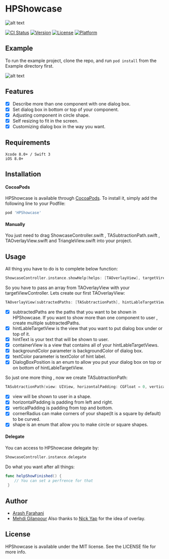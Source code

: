 # HPShowcase

![alt text](http://uupload.ir/files/up9t_group_3.png)

[![CI Status](http://img.shields.io/travis/Aerox1/HPShowcase.svg?style=flat)](https://travis-ci.org/Aerox1/HPShowcase)
[![Version](https://img.shields.io/cocoapods/v/HPShowcase.svg?style=flat)](http://cocoapods.org/pods/HPShowcase)
[![License](https://img.shields.io/cocoapods/l/HPShowcase.svg?style=flat)](http://cocoapods.org/pods/HPShowcase)
[![Platform](https://img.shields.io/cocoapods/p/HPShowcase.svg?style=flat)](http://cocoapods.org/pods/HPShowcase)

## Example

To run the example project, clone the repo, and run `pod install` from the Example directory first.

![alt text](https://github.com/modernpal/HPShowcase/tree/master/art/Capture.JPG)

## Features

- [x] Describe more than one component with one dialog box.
- [x] Set dialog box in bottom or top of your component.
- [x] Adjusting component in circle shape.
- [x] Self resizing to fit in the screen.
- [x] Customizing dialog box in the way you want.
  
## Requirements

```
Xcode 8.0+ / Swift 3
iOS 8.0+
```  
## Installation

#### CocoaPods
HPShowcase is available through [CocoaPods](http://cocoapods.org). To install
it, simply add the following line to your Podfile:

```ruby
pod 'HPShowcase'
```
#### Manually
You just need to drag ShowcaseController.swift , TASubtractionPath.swift , TAOverlayView.swift and TriangleView.swift into your project.

## Usage
All thing you have to do is to complete below function:
```swift
ShowcaseController.instance.showHelp(helps: [TAOverlayView], targetVireController: UIViewController)
```
So you have to pass an array from TAOverlayView with your targetViewController. Lets create our first TAOverlayView:
```swift
TAOverlayView(subtractedPaths: [TASubtractionPath], hintLableTargetView: UIView, hintText: String, containerView: UIView, backgroundColor: UIColor, textColor: UIColor, boxPosition: DialogBoxPosition)
```
- [x] subtractedPaths are the paths that you want to be shown in HPShowcase. If you want to show more than one component to user , create multiple subtractedPaths.
- [x] hintLableTargetView is the view that you want to put dialog box under or top of it.
- [x] hintText is your text that will be shown to user.
- [x] containerView is a view that contains all of your hintLableTargetViews.
- [x] backgroundColor parameter is backgroundColor of dialog box.
- [x] textColor parameter is textColor of hint label.
- [x] DialogBoxPosition is an enum to allow you put your dialog box on top or on bottom of hintLableTargetView.

So just one more thing , now we create TASubtractionPath:
```swift
TASubtractionPath(view: UIView, horizontalPadding: CGFloat = 0, verticalPadding: CGFloat = 0, cornerRadius: CGFloat = 0, shape: Shape = .rectangle)
```
- [x] view will be shown to user in a shape.
- [x] horizontalPadding is padding from left and right.
- [x] verticalPadding is padding from top and bottom.
- [x] cornerRadius can make corners of your shape(It is a square by default) to be curved.
- [x] shape is an enum that allow you to make circle or square shapes.
#### Delegate
You can access to HPShowcase delegate by:
```swift
ShowcaseController.instance.delegate
```
Do what you want after all things:
```swift
func helpShowFinished() {
    // You can set a perfrence for that
 }
```
## Author

- [Arash Farahani](http://github.com/aerox1)
- [Mehdi Gilanpour](http://github.com/mrealblack)
Also thanks to [Nick Yap](https://github.com/nyapster) for the idea of overlay.

## License

HPShowcase is available under the MIT license. See the LICENSE file for more info.
